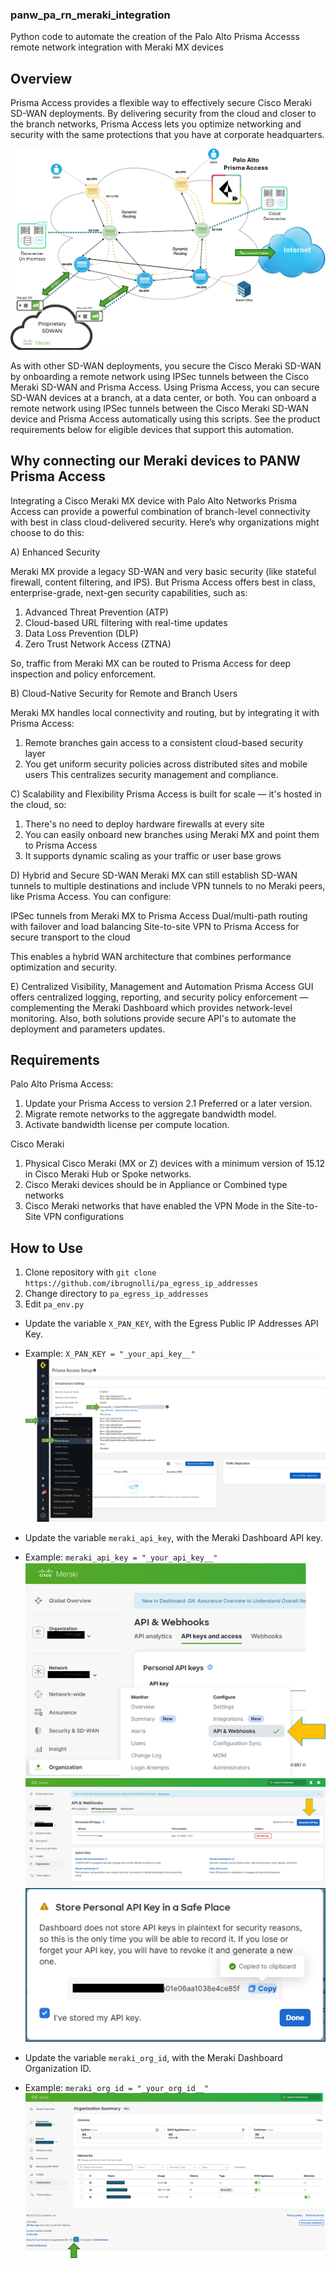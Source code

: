 ### panw_pa_rn_meraki_integration
Python code to automate the creation of the Palo Alto Prisma Accesss remote network integration with Meraki MX devices

## Overview

Prisma Access provides a flexible way to effectively secure Cisco Meraki SD-WAN deployments. By delivering security from the cloud and closer to the branch networks, Prisma Access lets you optimize networking and security with the same protections that you have at corporate headquarters.

![image alt text](images/scr01.png)

As with other SD-WAN deployments, you secure the Cisco Meraki SD-WAN by onboarding a remote network using IPSec tunnels between the Cisco Meraki SD-WAN and Prisma Access. Using Prisma Access, you can secure SD-WAN devices at a branch, at a data center, or both. You can onboard a remote network using IPSec tunnels between the Cisco Meraki SD-WAN device and Prisma Access automatically using this scripts. See the product requirements below for eligible devices that support this automation. 

## Why connecting our Meraki devices to PANW Prisma Access

Integrating a Cisco Meraki MX device with Palo Alto Networks Prisma Access can provide a powerful combination of branch-level connectivity with best in class cloud-delivered security. Here’s why organizations might choose to do this:

A) Enhanced Security 

Meraki MX provide a legacy SD-WAN and very basic security (like stateful firewall, content filtering, and IPS). But Prisma Access offers best in class, enterprise-grade, next-gen security capabilities, such as:

1. Advanced Threat Prevention (ATP)
2. Cloud-based URL filtering with real-time updates
3. Data Loss Prevention (DLP)
4. Zero Trust Network Access (ZTNA)

So, traffic from Meraki MX can be routed to Prisma Access for deep inspection and policy enforcement.


B) Cloud-Native Security for Remote and Branch Users

Meraki MX handles local connectivity and routing, but by integrating it with Prisma Access:

1. Remote branches gain access to a consistent cloud-based security layer
2. You get uniform security policies across distributed sites and mobile users
This centralizes security management and compliance.

C) Scalability and Flexibility
Prisma Access is built for scale — it's hosted in the cloud, so:
1. There's no need to deploy hardware firewalls at every site
2. You can easily onboard new branches using Meraki MX and point them to Prisma Access
3. It supports dynamic scaling as your traffic or user base grows

D) Hybrid and Secure SD-WAN
Meraki MX can still establish SD-WAN tunnels to multiple destinations and include VPN tunnels to no Meraki peers, like Prisma Access. You can configure:

IPSec tunnels from Meraki MX to Prisma Access
Dual/multi-path routing with failover and load balancing
Site-to-site VPN to Prisma Access for secure transport to the cloud

This enables a hybrid WAN architecture that combines performance optimization and security.

E) Centralized Visibility, Management and Automation
Prisma Access GUI offers centralized logging, reporting, and security policy enforcement — complementing the Meraki Dashboard which provides network-level monitoring.
Also, both solutions provide secure API's to automate the deployment and parameters updates.

## Requirements

Palo Alto Prisma Access:
1) Update your Prisma Access to version 2.1 Preferred or a later version.
2) Migrate remote networks to the aggregate bandwidth model.
3) Activate bandwidth license per compute location.

Cisco Meraki
1) Physical Cisco Meraki (MX or Z) devices with a minimum version of 15.12 in Cisco Meraki Hub or Spoke networks.
2) Cisco Meraki devices should be in Appliance or Combined type networks
3) Cisco Meraki networks that have enabled the VPN Mode in the Site-to-Site VPN configurations

## How to Use

1. Clone repository with `git clone https://github.com/ibrugnolli/pa_egress_ip_addresses`
2. Change directory to `pa_egress_ip_addresses`
3. Edit `pa_env.py`
* Update the variable `X_PAN_KEY`, with the Egress Public IP Addresses API Key.
* Example: `X_PAN_KEY = "_your_api_key__"`
![image alt text](images/scr05.png)

* Update the variable `meraki_api_key`, with the Meraki Dashboard API key.
* Example: `meraki_api_key = "_your_api_key__"`
![image alt text](images/scr02.png)
![image alt text](images/scr03.png)
![image alt text](images/scr04.png)

* Update the variable `meraki_org_id`, with the Meraki Dashboard Organization ID.
* Example: `meraki_org_id = "_your_org_id__"`
![image alt text](images/scr06.png)



